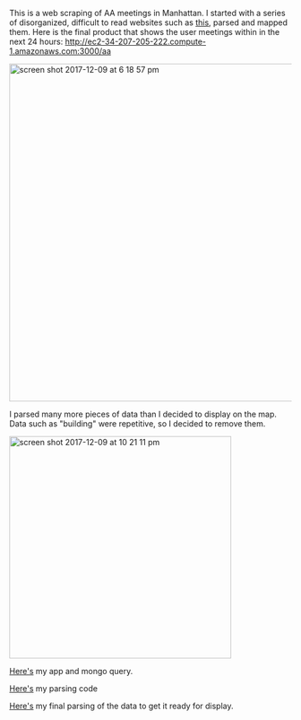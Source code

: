 This is a web scraping of AA meetings in Manhattan. I started with a series of disorganized, difficult to read websites such as [this](http://visualizedata.github.io/datastructures/data/m01.html), parsed and mapped them. Here is the final product that shows the user meetings within in the next 24 hours: http://ec2-34-207-205-222.compute-1.amazonaws.com:3000/aa

<img width="602" alt="screen shot 2017-12-09 at 6 18 57 pm" src="https://user-images.githubusercontent.com/15457713/33800655-3bcc7d56-dd12-11e7-9c41-5f057e986451.png">

I parsed many more pieces of data than I decided to display on the map. Data such as "building" were repetitive, so I decided to remove them. 

<img width="396" alt="screen shot 2017-12-09 at 10 21 11 pm" src="https://user-images.githubusercontent.com/15457713/33801642-6f47e5ea-dd2f-11e7-86bc-e93c9875f75c.png">


[Here's](https://raw.githubusercontent.com/ryezzz/data-structures/master/aaMeetings/generatingmapfiles/app.js) my app and mongo query.

[Here's](https://raw.githubusercontent.com/ryezzz/data-structures/master/aaMeetings/finalparse.js
) my parsing code

[Here's](https://raw.githubusercontent.com/ryezzz/data-structures/master/aaMeetings/generatingmapfiles/index3.html) my final parsing of the data to get it ready for display.